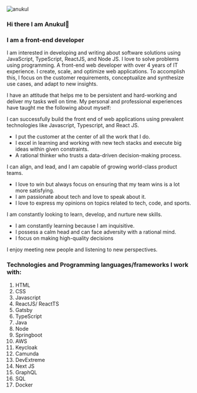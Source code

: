 ![anukul](https://pbs.twimg.com/profile_banners/2267376860/1600339582/1080x360)
### Hi there I am Anukul👋
### I am a front-end developer


I am interested in developing and writing about software solutions
using JavaScript, TypeScript, ReactJS, and Node JS. I love to solve problems using programming. A front-end web developer with over 4 years of IT experience.  I create, scale, and optimize web applications. To accomplish this, I focus on the customer requirements, conceptualize and synthesize use cases, and adapt to new insights. 

I have an attitude that helps me to be persistent and hard-working and deliver my tasks well on time. My personal and professional experiences have taught me the following about myself:

I can successfully build the front end of web applications using prevalent technologies like Javascript, Typescript, and React JS.
- I put the customer at the center of all the work that I do.
- I excel in learning and working with new tech stacks and execute big ideas within given constraints. 
- A rational thinker who trusts a data-driven decision-making process. 

I can align, and lead, and I am capable of growing world-class product teams.
- I love to win but always focus on ensuring that my team wins is a lot more satisfying.
- I am passionate about tech and love to speak about it. 
- I love to express my opinions on topics related to tech, code, and sports.

I am constantly looking to learn, develop, and nurture new skills. 
- I am constantly learning because I am inquisitive.
- I possess a calm head and can face adversity with a rational mind.
- I focus on making high-quality decisions

I enjoy meeting new people and listening to new perspectives.


### Technologies and Programming languages/frameworks I work with:
1) HTML
2) CSS
3) Javascript
4) ReactJS/ ReactTS
5) Gatsby
6) TypeScript
7) Java
8) Node
9) Springboot
10) AWS
11) Keycloak
12) Camunda
13) DevExtreme
14) Next JS
15) GraphQL
16) SQL
17) Docker


<!--
**AnukulPK/AnukulPK** is a ✨ _special_ ✨ repository because its `README.md` (this file) appears on your GitHub profile.

Here are some ideas to get you started:

- 🔭 I’m currently working on ...
- 🌱 I’m currently learning ...
- 👯 I’m looking to collaborate on ...
- 🤔 I’m looking for help with ...
- 💬 Ask me about ...
- 📫 How to reach me: ...
- 😄 Pronouns: ...
- ⚡ Fun fact: ...
-->
